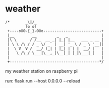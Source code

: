 # weather
```
/*       _\|/_
         (o o)
 +----oOO-{_}-OOo--------------------------+
 |__        __         _   _               |
 |\ \      / /__  __ _| |_| |__   ___ _ __ |
 | \ \ /\ / / _ \/ _` | __| '_ \ / _ \ '__||
 |  \ V  V /  __/ (_| | |_| | | |  __/ |   |
 |   \_/\_/ \___|\__,_|\__|_| |_|\___|_|   |
 |                                         |
 +----------------------------------------*/

```

my weather station on raspberry pi

run: flask run --host 0.0.0.0 --reload
